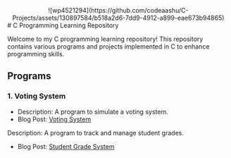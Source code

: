 <div align="center">
  ![wp4521294](https://github.com/codeaashu/C-Projects/assets/130897584/b518a2d6-7dd9-4912-a899-eae673b94865)

</div>
# C Programming Learning Repository

Welcome to my C programming learning repository! This repository contains various programs and projects implemented in C to enhance programming skills.

## Programs

### 1. Voting System

- Description: A program to simulate a voting system.
- Blog Post: [Voting System](https://codeaashu.hashnode.dev/building-a-voting-system-in-c)

Description: A program to track and manage student grades.
- Blog Post: [Student Grade System](https://codeaashu.hashnode.dev/building-a-student-grade-tracker-in-c)

  
